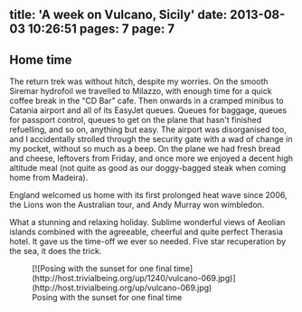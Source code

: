 title: 'A week on Vulcano, Sicily'
date: 2013-08-03 10:26:51
pages: 7
page: 7
---

## Home time

The return trek was without hitch, despite my worries. On the smooth Siremar hydrofoil we travelled to Milazzo, with enough time for a quick coffee break in the “CD Bar” cafe. Then onwards in a cramped minibus to Catania airport and all of its EasyJet queues. Queues for baggage, queues for passport control, queues to get on the plane that hasn't finished refuelling, and so on, anything but easy. The airport was disorganised too, and I accidentally strolled through the security gate with a wad of change in my pocket, without so much as a beep. On the plane we had fresh bread and cheese, leftovers from Friday, and once more we enjoyed a decent high altitude meal (not quite as good as our doggy-bagged steak when coming home from Madeira).

England welcomed us home with its first prolonged heat wave since 2006, the Lions won the Australian tour, and Andy Murray won wimbledon.

What a stunning and relaxing holiday. Sublime wonderful views of Aeolian islands combined with the agreeable, cheerful and quite perfect Therasia hotel. It gave us the time-off we ever so needed. Five star recuperation by the sea, it does the trick.

<figure class="generated-figure generated-figure--retina generated-figure--620 generated-figure--landscape">[![Posing with the sunset for one final time](http://host.trivialbeing.org/up/1240/vulcano-069.jpg)](http://host.trivialbeing.org/up/vulcano-069.jpg)<figcaption class="generated-figure-caption">Posing with the sunset for one final time</figcaption></figure>
